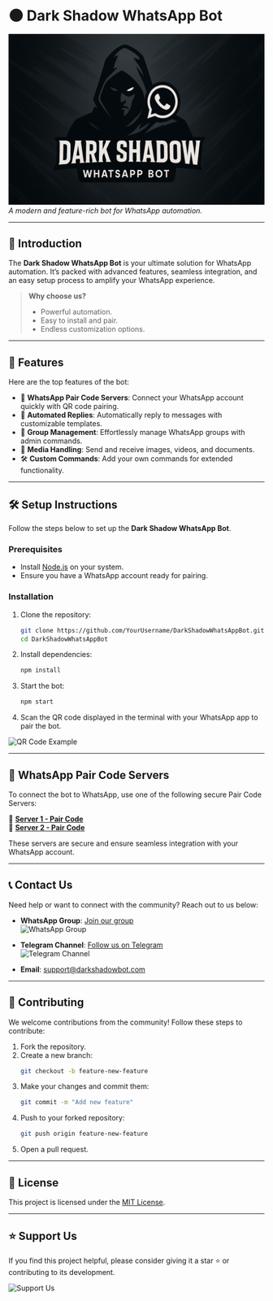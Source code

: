 # 🌑 Dark Shadow WhatsApp Bot

![Dark Shadow WhatsApp Bot Banner](https://raw.githubusercontent.com/DarkShadowMDbot/BOT-HELPER/refs/heads/main/ChatGPT%20Image%20May%206%2C%202025%2C%2002_15_11%20PM.png)  
*A modern and feature-rich bot for WhatsApp automation.*

---

## 🚀 Introduction
The **Dark Shadow WhatsApp Bot** is your ultimate solution for WhatsApp automation. It’s packed with advanced features, seamless integration, and an easy setup process to amplify your WhatsApp experience.  

> **Why choose us?**  
> - Powerful automation.  
> - Easy to install and pair.  
> - Endless customization options.  

---

## 🌟 Features
Here are the top features of the bot:

- 📱 **WhatsApp Pair Code Servers**: Connect your WhatsApp account quickly with QR code pairing.
- 🤖 **Automated Replies**: Automatically reply to messages with customizable templates.
- 👥 **Group Management**: Effortlessly manage WhatsApp groups with admin commands.
- 📂 **Media Handling**: Send and receive images, videos, and documents.
- 🛠️ **Custom Commands**: Add your own commands for extended functionality.

---

## 🛠️ Setup Instructions
Follow the steps below to set up the **Dark Shadow WhatsApp Bot**.

### Prerequisites
- Install [Node.js](https://nodejs.org/) on your system.
- Ensure you have a WhatsApp account ready for pairing.

### Installation
1. Clone the repository:
   ```bash
   git clone https://github.com/YourUsername/DarkShadowWhatsAppBot.git
   cd DarkShadowWhatsAppBot
   ```

2. Install dependencies:
   ```bash
   npm install
   ```

3. Start the bot:
   ```bash
   npm start
   ```

4. Scan the QR code displayed in the terminal with your WhatsApp app to pair the bot.

![QR Code Example](https://via.placeholder.com/600x300.png?text=Scan+Your+QR+Code+Here)

---

## 📡 WhatsApp Pair Code Servers
To connect the bot to WhatsApp, use one of the following secure Pair Code Servers:  

🔗 **[Server 1 - Pair Code](https://server1.darkshadowbot.com)**  
🔗 **[Server 2 - Pair Code](https://server2.darkshadowbot.com)**  

These servers are secure and ensure seamless integration with your WhatsApp account.

---

## 📞 Contact Us
Need help or want to connect with the community? Reach out to us below:

- **WhatsApp Group**: [Join our group](https://chat.whatsapp.com/YourGroupLink)  
![WhatsApp Group](https://via.placeholder.com/300x150.png?text=Join+Our+Group)  

- **Telegram Channel**: [Follow us on Telegram](https://t.me/YourChannelLink)  
![Telegram Channel](https://via.placeholder.com/300x150.png?text=Join+Our+Telegram+Channel)  

- **Email**: [support@darkshadowbot.com](mailto:support@darkshadowbot.com)

---

## 🤝 Contributing
We welcome contributions from the community! Follow these steps to contribute:

1. Fork the repository.
2. Create a new branch:
   ```bash
   git checkout -b feature-new-feature
   ```
3. Make your changes and commit them:
   ```bash
   git commit -m "Add new feature"
   ```
4. Push to your forked repository:
   ```bash
   git push origin feature-new-feature
   ```
5. Open a pull request.

---

## 📜 License
This project is licensed under the [MIT License](LICENSE).

---

## ⭐ Support Us
If you find this project helpful, please consider giving it a star ⭐ or contributing to its development.

![Support Us](https://via.placeholder.com/600x200.png?text=Support+Dark+Shadow+WhatsApp+Bot)
